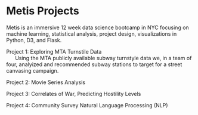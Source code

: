 # Metis Projects

Metis is an immersive 12 week data science bootcamp in NYC focusing on machine learning,  statistical analysis, project design,
visualizations in Python, D3, and Flask.  

Project 1: Exploring MTA Turnstile Data  
          Using the MTA publicly available subway turnstyle data we, in a team of four, analyized and recommended subway stations to target for a street canvasing campaign.

Project 2: Movie Series Analysis 

Project 3: Correlates of War, Predicting Hostility Levels

Project 4: Community Survey Natural Language Processing (NLP)
